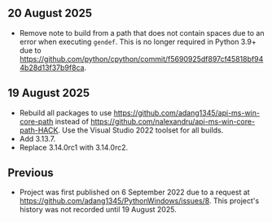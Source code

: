 ## 20 August 2025

- Remove note to build from a path that does not contain spaces due to an error when executing `gendef`. This is no longer required in Python 3.9+ due to https://github.com/python/cpython/commit/f5690925df897cf45818bf944b28d13f37b9f8ca.

## 19 August 2025

- Rebuild all packages to use https://github.com/adang1345/api-ms-win-core-path instead of https://github.com/nalexandru/api-ms-win-core-path-HACK. Use the Visual Studio 2022 toolset for all builds.
- Add 3.13.7.
- Replace 3.14.0rc1 with 3.14.0rc2.

## Previous

- Project was first published on 6 September 2022 due to a request at https://github.com/adang1345/PythonWindows/issues/8. This project's history was not recorded until 19 August 2025.

